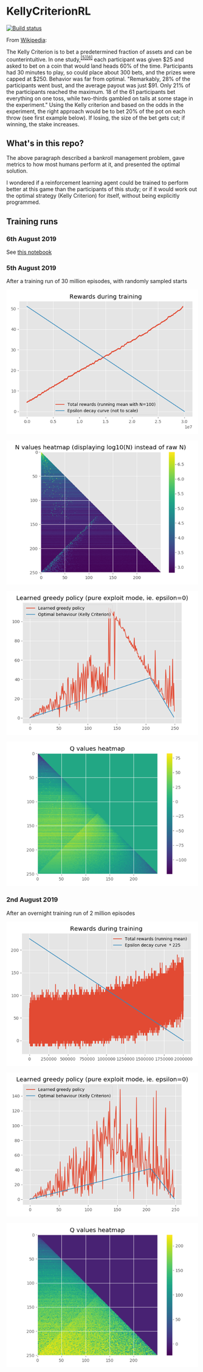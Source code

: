# KellyCriterionRL

[![Build status](https://travis-ci.com/cai-harry/KellyCriterion.svg?master)](https://travis-ci.com/cai-harry)

From [Wikipedia](https://en.wikipedia.org/wiki/Kelly_criterion):

The Kelly Criterion is to bet a predetermined fraction of assets and can be counterintuitive. In one study,<sup>[[5]](https://en.wikipedia.org/wiki/Kelly_criterion#cite_note-5)[[6]](https://en.wikipedia.org/wiki/Kelly_criterion#cite_note-6)</sup> each participant was given $25 and asked to bet on a coin that would land heads 60% of the time. Participants had 30 minutes to play, so could place about 300 bets, and the prizes were capped at $250. Behavior was far from optimal. "Remarkably, 28% of the participants went bust, and the average payout was just $91. Only 21% of the participants reached the maximum. 18 of the 61 participants bet everything on one toss, while two-thirds gambled on tails at some stage in the experiment." Using the Kelly criterion and based on the odds in the experiment, the right approach would be to bet 20% of the pot on each throw (see first example below). If losing, the size of the bet gets cut; if winning, the stake increases.

## What's in this repo?

The above paragraph described a bankroll management problem, gave metrics to how most humans perform at it, and presented the optimal solution.

I wondered if a reinforcement learning agent could be trained to perform better at this game than the participants of this study; or if it would work out the optimal strategy (Kelly Criterion) for itself, without being explicitly programmed.

## Training runs

### 6th August 2019

See [this notebook](notebooks/2019-08-06.ipynb)

### 5th August 2019

After a training run of 30 million episodes, with randomly sampled starts

![Rewards during training](.README_images/2019-08-05-training-rewards.png)

![State-action pairs evaluated during training](.README_images/2019-08-05-training-n-values.png)

![Learned policy](.README_images/2019-08-05-learned-policy.png)

![Learned Q values](.README_images/2019-08-05-learned-q-values.png)


### 2nd August 2019

After an overnight training run of 2 million episodes

![Rewards during training](.README_images/2019-08-02-training-rewards.png)

![Learned policy](.README_images/2019-08-02-learned-policy.png)

![Learned Q values](.README_images/2019-08-02-learned-q-values.png)
